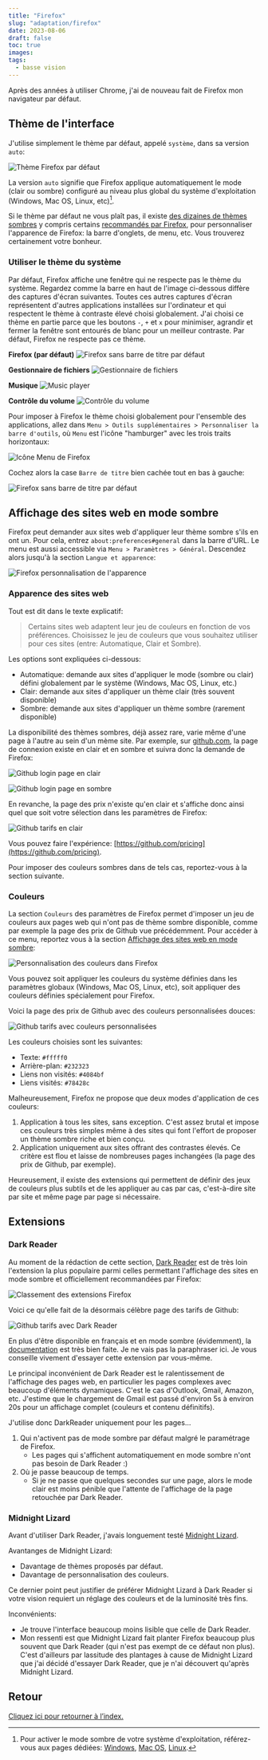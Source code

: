 ```yaml
---
title: "Firefox"
slug: "adaptation/firefox"
date: 2023-08-06
draft: false
toc: true
images:
tags:
  - basse vision
---
```


Après des années à utiliser Chrome, j'ai de nouveau fait de Firefox mon navigateur par défaut.

## Thème de l'interface
J'utilise simplement le thème par défaut, appelé `système`, dans sa version `auto`:

![Thème Firefox par défaut](/vision/firefox-theme.png)

La version `auto` signifie que Firefox applique automatiquement le mode (clair ou sombre) configuré au niveau plus global du système d'exploitation (Windows, Mac OS, Linux, etc)[^1].

Si le thème par défaut ne vous plaît pas, il existe [des dizaines de thèmes sombres](https://addons.mozilla.org/fr/firefox/search/?q=dark%20mode&type=statictheme) y compris certains [recommandés par Firefox](https://addons.mozilla.org/fr/firefox/search/?promoted=recommended&q=dark%20mode&type=statictheme), pour personnaliser l'apparence de Firefox: la barre d'onglets, de menu, etc. Vous trouverez certainement votre bonheur.

### Utiliser le thème du système
Par défaut, Firefox affiche une fenêtre qui ne respecte pas le thème du système. Regardez comme la barre en haut de l'image ci-dessous diffère des captures d'écran suivantes. Toutes ces autres captures d'écran représentent d'autres applications installées sur l'ordinateur et qui respectent le thème à contraste élevé choisi globalement. J'ai choisi ce thème en partie parce que les boutons `-`, `+` et `x` pour minimiser, agrandir et fermer la fenêtre sont entourés de blanc pour un meilleur contraste. Par défaut, Firefox ne respecte pas ce thème.

**Firefox (par défaut)**
![Firefox sans barre de titre par défaut](/vision/firefox-no-title-bar.png)

**Gestionnaire de fichiers**
![Gestionnaire de fichiers](/vision/thunar.png)

**Musique**
![Music player](/vision/audacious.png)

**Contrôle du volume**
![Contrôle du volume](/vision/volume.png)

Pour imposer à Firefox le thème choisi globalement pour l'ensemble des applications, allez dans `Menu > Outils supplémentaires > Personnaliser la barre d'outils`, où `Menu` est l'icône "hamburger" avec les trois traits horizontaux:

![Icône Menu de Firefox](/vision/firefox-menu-icon.png)

Cochez alors la case `Barre de titre` bien cachée tout en bas à gauche:

![Firefox sans barre de titre par défaut](/vision/firefox-add-title-bar.png)

## Affichage des sites web en mode sombre
Firefox peut demander aux sites web d'appliquer leur thème sombre s'ils en ont un. Pour cela, entrez `about:preferences#general` dans la barre d'URL. Le menu est aussi accessible via `Menu > Paramètres > Général`. Descendez alors jusqu'à la section `Langue et apparence`:

![Firefox personnalisation de l'apparence](/vision/firefox-appearance.png)

### Apparence des sites web
Tout est dit dans le texte explicatif:
> Certains sites web adaptent leur jeu de couleurs en fonction de vos préférences. Choisissez le jeu de couleurs que vous souhaitez utiliser pour ces sites (entre: Automatique, Clair et Sombre).

Les options sont expliquées ci-dessous:
* Automatique: demande aux sites d'appliquer le mode (sombre ou clair) défini globalement par le système (Windows, Mac OS, Linux, etc.)
* Clair: demande aux sites d'appliquer un thème clair (très souvent disponible)
* Sombre: demande aux sites d'appliquer un thème sombre (rarement disponible)

La disponibilité des thèmes sombres, déjà assez rare, varie même d'une page à l'autre au sein d'un mème site. Par exemple, sur [github.com](https://github.com/), la page de connexion existe en clair et en sombre et suivra donc la demande de Firefox:

![Github login page en clair](/vision/firefox-github-login-light.png)

![Github login page en sombre](/vision/firefox-github-login-dark.png)

En revanche, la page des prix n'existe qu'en clair et s'affiche donc ainsi quel que soit votre sélection dans les paramètres de Firefox:

![Github tarifs en clair](/vision/firefox-github-pricing-light.png)

Vous pouvez faire l'expérience: [https://github.com/pricing](https://github.com/pricing).

Pour imposer des couleurs sombres dans de tels cas, reportez-vous à la section suivante.

### Couleurs
La section `Couleurs` des paramètres de Firefox permet d'imposer un jeu de couleurs aux pages web qui n'ont pas de thème sombre disponible, comme par exemple la page des prix de Github vue précédemment. Pour accéder à ce menu, reportez vous à la section [Affichage des sites web en mode sombre](#affichage-des-sites-web-en-mode-sombre):

![Personnalisation des couleurs dans Firefox](/vision/firefox-colors.png)

Vous pouvez soit appliquer les couleurs du système définies dans les paramètres globaux (Windows, Mac OS, Linux, etc), soit appliquer des couleurs définies spécialement pour Firefox.

Voici la page des prix de Github avec des couleurs personnalisées douces:

![Github tarifs avec couleurs personnalisées](/vision/firefox-github-pricing-custom-colors.png)

Les couleurs choisies sont les suivantes:
* Texte: `#fffff0`
* Arrière-plan: `#232323`
* Liens non visités: `#4084bf`
* Liens visités: `#78428c`

Malheureusement, Firefox ne propose que deux modes d'application de ces couleurs:
1. Application à tous les sites, sans exception. C'est assez brutal et impose ces couleurs très simples même à des sites qui font l'effort de proposer un thème sombre riche et bien conçu.
2. Application uniquement aux sites offrant des contrastes élevés. Ce critère est flou et laisse de nombreuses pages inchangées (la page des prix de Github, par exemple).

Heureusement, il existe des extensions qui permettent de définir des jeux de couleurs plus subtils et de les appliquer au cas par cas, c'est-à-dire site par site et même page par page si nécessaire.

## Extensions
### Dark Reader
Au moment de la rédaction de cette section, [Dark Reader](https://darkreader.org/) est de très loin l'extension la plus populaire parmi celles permettant l'affichage des sites en mode sombre et officiellement recommandées par Firefox:

![Classement des extensions Firefox](/vision/firefox-addons.png)

Voici ce qu'elle fait de la désormais célèbre page des tarifs de Github:

![Github tarifs avec Dark Reader](/vision/firefox-github-pricing-darkreader.png)

En plus d'être disponible en français et en mode sombre (évidemment), la [documentation](https://darkreader.org/help/fr/#top-section) est très bien faite. Je ne vais pas la paraphraser ici. Je vous conseille vivement d'essayer cette extension par vous-même.

Le principal inconvénient de Dark Reader est le ralentissement de l'affichage des pages web, en particulier les pages complexes avec beaucoup d'éléments dynamiques. C'est le cas d'Outlook, Gmail, Amazon, etc. J'estime que le chargement de Gmail est passé d'environ 5s à environ 20s pour un affichage complet (couleurs et contenu définitifs).

J'utilise donc DarkReader uniquement pour les pages...
1. Qui n'activent pas de mode sombre par défaut malgré le paramétrage de Firefox.
   * Les pages qui s'affichent automatiquement en mode sombre n'ont pas besoin de Dark Reader :)
1. Où je passe beaucoup de temps.
   * Si je ne passe que quelques secondes sur une page, alors le mode clair est moins pénible que l'attente de l'affichage de la page retouchée par Dark Reader.

### Midnight Lizard
Avant d'utiliser Dark Reader, j'avais longuement testé [Midnight Lizard](https://midnight-lizard.org/home).

Avantanges de Midnight Lizard:
* Davantage de thèmes proposés par défaut.
* Davantage de personnalisation des couleurs.

Ce dernier point peut justifier de préférer Midnight Lizard à Dark Reader si votre vision requiert un réglage des couleurs et de la luminosité très fins.

Inconvénients:
* Je trouve l'interface beaucoup moins lisible que celle de Dark Reader.
* Mon ressenti est que Midnight Lizard fait planter Firefox beaucoup plus souvent que Dark Reader (qui n'est pas exempt de ce défaut non plus). C'est d'ailleurs par lassitude des plantages à cause de Midnight Lizard que j'ai décidé d'essayer Dark Reader, que je n'ai découvert qu'après Midnight Lizard.

## Retour
[Cliquez ici pour retourner à l’index.](..)

[^1]: Pour activer le mode sombre de votre système d'exploitation, référez-vous aux pages dédiées: [Windows](../windows), [Mac OS](../mac-os), [Linux](../linux).